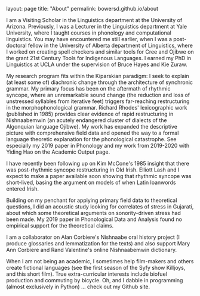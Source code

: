 layout: page
title: "About"
permalink: bowersd.github.io/about

I am a Visiting Scholar in the Linguistics department at the University of Arizona. Previously, I was a Lecturer in the Linguistics department at Yale University, where I taught courses in phonology and computational linguistics. You may have encountered me still earlier, when I was a post-doctoral fellow in the University of Alberta department of Linguistics, where I worked on creating spell checkers and similar tools for Cree and Ojibwe on the grant 21st Century Tools for Indigenous Languages. I earned my PhD in Linguistics at UCLA under the supervision of Bruce Hayes and Kie Zuraw.

My research program fits within the Kiparskian paradigm: I seek to explain (at least some of) diachronic change through the architecture of synchronic grammar. My primary focus has been on the aftermath of rhythmic syncope,  where an unremarkable sound change (the reduction and loss of unstressed syllables from iterative feet) triggers far-reaching restructuring in the morphophonological grammar. Richard Rhodes' lexicographic work (published in 1985) provides clear evidence of rapid restructuring in Nishnaabemwin (an acutely endangered cluster of dialects of the Algonquian language Ojibwe).  My work has expanded the descriptive picture with comprehensive field data and opened the way to a formal language theoretic explanation for the phonological catastrophe.  See especially my 2019 paper in Phonology and my  work from 2019-2020 with Yiding Hao on the Academic Output page.

I have recently been following up on Kim McCone's 1985 insight that there was post-rhythmic syncope restructuring in Old Irish. Elliott Lash and I expect to make a paper available soon showing that rhythmic syncope was short-lived, basing the argument on models of when Latin loanwords entered Irish.

Building on my penchant for applying primary field data to theoretical questions, I did an acoustic study looking for correlates of stress in Gujarati, about which some theoretical arguments on sonority-driven stress had been made. My 2019 paper in Phonological Data and Analysis found no empirical support for the theoretical claims.

I am a collaborator on Alan Corbiere's Nishnaabe oral history project (I produce glossaries and lemmatization for the texts) and also support Mary Ann Corbiere and Rand Valentine's online Nishnaabemwin dictionary.

When I am not being an academic, I sometimes help film-makers and others create fictional languages (see the first season of the Syfy show Killjoys, and this short film). True extra-curricular interests include biofuel production and commuting by bicycle. Oh, and I dabble in programming (almost exclusively in Python) ... check out my Github site.
